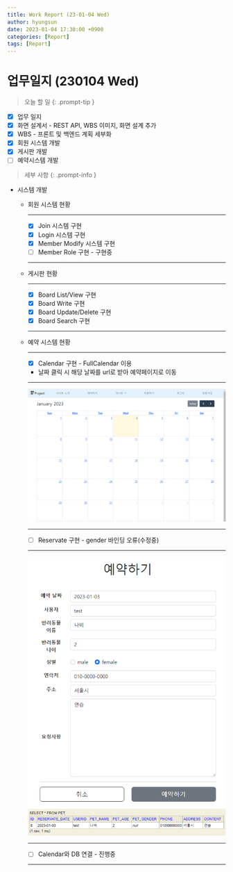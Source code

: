 ```yaml
---
title: Work Report (23-01-04 Wed)
author: hyungsun
date: 2023-01-04 17:30:00 +0900
categories: [Report]
tags: [Report]
---
```


# 업무일지 (230104 Wed)

> 오늘 할 일
{: .prompt-tip }
  + [x] 업무 일지
  + [x] 화면 설계서 - REST API, WBS 이미지, 화면 설계 추가
  + [x] WBS - 프론트 및 백엔드 계획 세부화
  + [x] 회원 시스템 개발
  + [x] 게시판 개발
  + [ ] 예약시스템 개발

> 세부 사항
{: .prompt-info }
- 시스템 개발
   - 회원 시스템 현황

      ---
      + [x] Join 시스템 구현
      + [x] Login 시스템 구현
      + [x] Member Modify 시스템 구현
      + [ ] Member Role 구현 - 구현중

      ---

   - 게시판 현황

      ---
      + [x] Board List/View 구현
      + [x] Board Write 구현
      + [x] Board Update/Delete 구현
      + [x] Board Search 구현

      ---
   - 예약 시스템 현황

      ---
      + [x] Calendar 구현 - FullCalendar 이용
      - 날짜 클릭 시 해당 날짜를 url로 받아 예약페이지로 이동

      ---
      ![calendar](/assets/img/screenshot/calendar.png)

      ---
      + [ ] Reservate 구현 - gender 바인딩 오류(수정중)

      ---
      ![reservate](/assets/img/screenshot/reservate.png)
      ![reservateDB](/assets/img/screenshot/reservateDB.png)

      ---
      + [ ] Calendar와 DB 연결 - 진행중

      ---